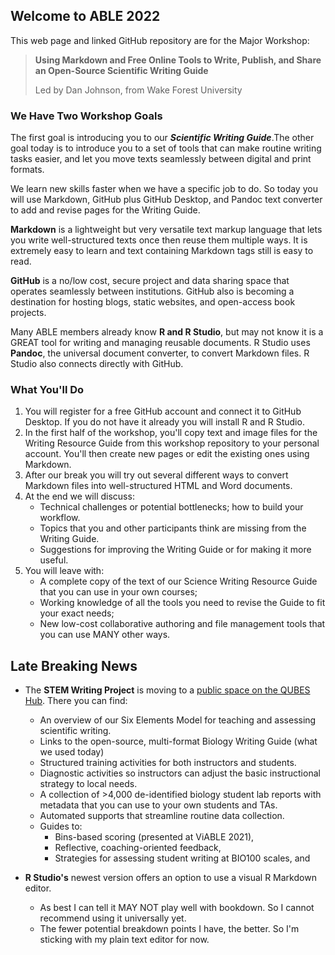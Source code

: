 ## Welcome to ABLE 2022

This web page and linked GitHub repository are for the Major Workshop:

> **Using Markdown and Free Online Tools to Write, Publish, and Share an Open-Source Scientific Writing Guide**
> 
> Led by Dan Johnson, from Wake Forest University

### We Have Two Workshop Goals

The first goal is introducing you to our ___Scientific Writing Guide___.The other goal today is to introduce you to a set of tools that can make routine writing tasks easier, and let you move texts seamlessly between digital and print formats. 

We learn new skills faster when we have a specific job to do. So today you will use Markdown, GitHub plus GitHub Desktop, and Pandoc text converter to add and revise pages for the Writing Guide.

__Markdown__ is a lightweight but very versatile text markup language that lets you write well-structured texts once then reuse them multiple ways. It is extremely easy to learn and text containing Markdown tags still is easy to read. 

__GitHub__ is a no/low cost, secure project and data sharing space that operates seamlessly between institutions. GitHub also is becoming a destination for hosting blogs, static websites, and open-access book projects.  

Many ABLE members already know __R and R Studio__, but may not know it is a GREAT tool for writing and managing reusable documents. R Studio uses __Pandoc__, the universal document converter, to convert Markdown files. R Studio also connects directly with GitHub.



### What You'll Do

1. You will register for a free GitHub account and connect it to GitHub Desktop. If you do not have it already you will install R and R Studio. 
2. In the first half of the workshop, you'll copy text and image files for the Writing Resource Guide from this workshop repository to your personal account. You'll then create new pages or edit the existing ones using Markdown.
3. After our break you will try out several different ways to convert Markdown files into well-structured HTML and Word documents. 
4. At the end we will discuss:
    + Technical challenges or potential bottlenecks; how to build your workflow.
    + Topics that you and other participants think are missing from the Writing Guide.
    + Suggestions for improving the Writing Guide or for making it more useful.
5. You will leave with:
    + A complete copy of the text of our Science Writing Resource Guide that you can use in your own courses;
    + Working knowledge of all the tools you need to revise the Guide to fit your exact needs; 
    + New low-cost collaborative authoring and file management tools that you can use MANY other ways.


## Late Breaking News

* The __STEM Writing Project__ is moving to a [public space on the QUBES Hub](https://qubeshub.org/community/groups/stemwritingproject). There you can find:
    + An overview of our Six Elements Model for teaching and assessing scientific writing.
    + Links to the open-source, multi-format Biology Writing Guide (what we used today)
    + Structured training activities for both instructors and students. 
    + Diagnostic activities so instructors can adjust the basic instructional strategy to local needs.
    + A collection of >4,000 de-identified biology student lab reports with metadata that you can use to your own students and TAs.
    + Automated supports that streamline routine data collection. 
    + Guides to:
        - Bins-based scoring (presented at ViABLE 2021),
        - Reflective, coaching-oriented feedback,
        - Strategies for assessing student writing at BIO100 scales, and 

* __R Studio's__ newest version offers an option to use a visual R Markdown editor. 
    + As best I can tell it MAY NOT play well with bookdown. So I cannot recommend using it universally yet. 
    + The fewer potential breakdown points I have, the better. So I'm sticking with my plain text editor for now. 
